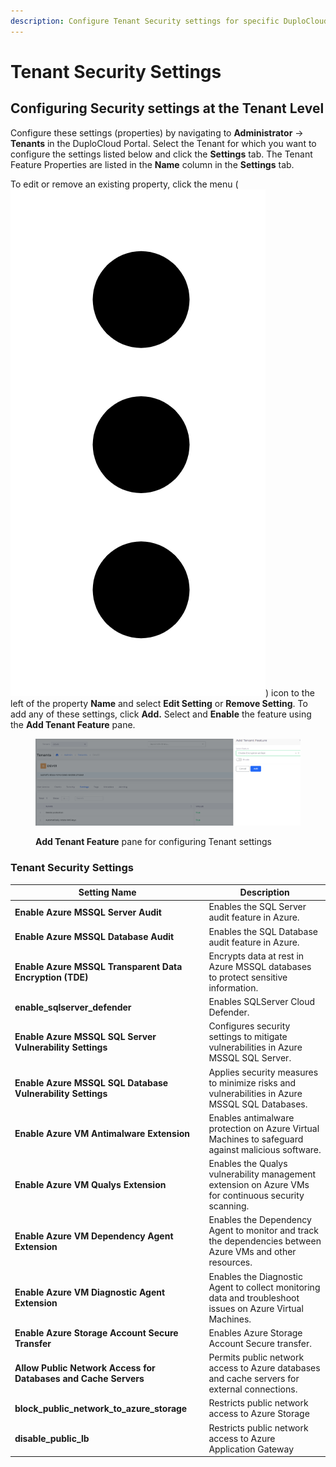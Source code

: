 ```yaml
---
description: Configure Tenant Security settings for specific DuploCloud Tenants
---
```


# Tenant Security Settings

## Configuring Security settings at the Tenant Level

Configure these settings (properties) by navigating to **Administrator** -> **Tenants** in the DuploCloud Portal. Select the Tenant for which you want to configure the settings listed below and click the **Settings** tab. The Tenant Feature Properties are listed in the **Name** column in the **Settings** tab.

To edit or remove an existing property, click the menu (<img src="../../.gitbook/assets/Kabab_three_Vertical_dots (13).png" alt="" data-size="line">) icon to the left of the property **Name** and select **Edit Setting** or **Remove Setting**. To add any of these settings, click **Add.** Select and **Enable** the feature using the **Add Tenant Feature** pane.

<figure><img src="../../.gitbook/assets/systemconfig4.png" alt=""><figcaption><p><strong>Add Tenant Feature</strong> pane for configuring Tenant settings</p></figcaption></figure>

### Tenant Security Settings

| Setting Name                                                    | Description                                                                                                |
| --------------------------------------------------------------- | ---------------------------------------------------------------------------------------------------------- |
| **Enable Azure MSSQL Server Audit**                             | Enables the SQL Server audit feature in Azure.                                                             |
| **Enable Azure MSSQL Database Audit**                           | Enables the SQL Database audit feature in Azure.                                                           |
| **Enable Azure MSSQL Transparent Data Encryption (TDE)**        | Encrypts data at rest in Azure MSSQL databases to protect sensitive information.                           |
| **enable\_sqlserver\_defender**                                 | Enables SQLServer Cloud Defender.                                                                          |
| **Enable Azure MSSQL SQL Server Vulnerability Settings**        | Configures security settings to mitigate vulnerabilities in Azure MSSQL SQL Server.                        |
| **Enable Azure MSSQL SQL Database Vulnerability Settings**      | Applies security measures to minimize risks and vulnerabilities in Azure MSSQL SQL Databases.              |
| **Enable Azure VM Antimalware Extension**                       | Enables antimalware protection on Azure Virtual Machines to safeguard against malicious software.          |
| **Enable Azure VM Qualys Extension**                            | Enables the Qualys vulnerability management extension on Azure VMs for continuous security scanning.       |
| **Enable Azure VM Dependency Agent Extension**                  | Enables the Dependency Agent to monitor and track the dependencies between Azure VMs and other resources.  |
| **Enable Azure VM Diagnostic Agent Extension**                  | Enables the Diagnostic Agent to collect monitoring data and troubleshoot issues on Azure Virtual Machines. |
| **Enable Azure Storage Account Secure Transfer**                | Enables Azure Storage Account Secure transfer.                                                             |
| **Allow Public Network Access for Databases and Cache Servers** | Permits public network access to Azure databases and cache servers for external connections.               |
| **block\_public\_network\_to\_azure\_storage**                  | Restricts public network access to Azure Storage                                                           |
| **disable\_public\_lb**                                         | Restricts public network access to Azure Application Gateway                                               |

